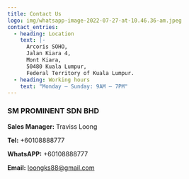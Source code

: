 ```yaml
---
title: Contact Us
logo: img/whatsapp-image-2022-07-27-at-10.46.36-am.jpeg
contact_entries:
  - heading: Location
    text: |-
      Arcoris SOHO,
      Jalan Kiara 4,
      Mont Kiara,
      50480 Kuala Lumpur,
      Federal Territory of Kuala Lumpur.
  - heading: Working hours
    text: "Monday – Sunday: 9AM – 7PM"
---
```

<h3 class="f4 b lh-title mb2">SM PROMINENT SDN BHD</h3>

**Sales Manager:** Traviss Loong

**Tel:** +60108888777

**WhatsAPP:** +60108888777

**Email:** loongks88@gmail.com